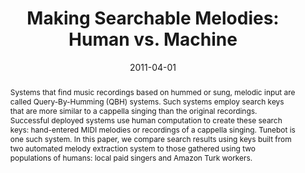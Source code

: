 ---
layout: default-publication
title: "Making Searchable Melodies: Human vs. Machine"
collection: publications
permalink: /publications/2011-04-01-cartwright2011making
abstract: "Systems that find music recordings based on hummed or sung, melodic input are called Query-By-Humming (QBH) systems. Such systems employ search keys that are more similar to a cappella singing than the original recordings. Successful deployed systems use human computation to create these search keys: hand-entered MIDI melodies or recordings of a cappella singing. Tunebot is one such system. In this paper, we compare search results using keys built from two automated melody extraction system to those gathered using two populations of humans: local paid singers and Amazon Turk workers."
date: 2011-04-01
venue: 'AAAI Workshop on Human Computation'
venue_short: 'HCOMP'
paperurl: '/files/cartwright2011making.pdf'
categories: 
  - Music Information Retrieval
citation: 'Cartwright, M., Rafii, Z., Han, J., Pardo, B. Making Searchable Melodies: Human vs. Machine. In <i>Proceedings of the 2011 AAAI Workshop on Human Computation (HCOMP)</i>, 2011.'
---